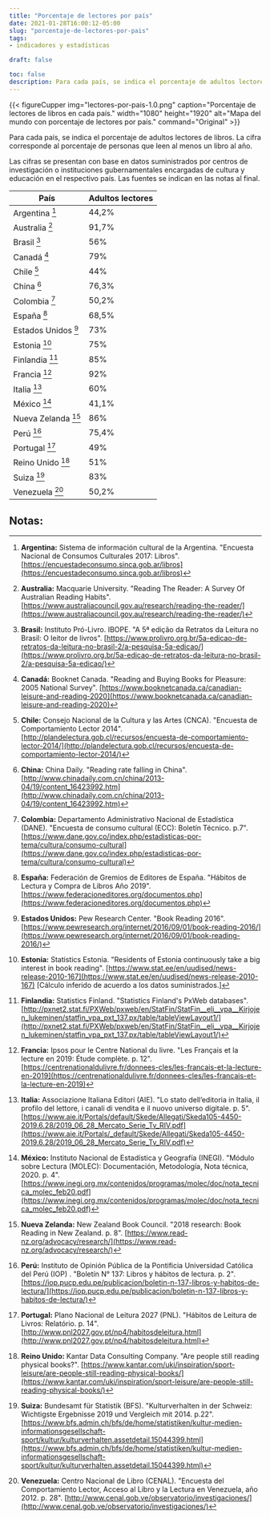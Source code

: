 ```yaml
---
title: "Porcentaje de lectores por país"
date: 2021-01-28T16:00:12-05:00
slug: "porcentaje-de-lectores-por-pais"
tags: 
- indicadores y estadísticas

draft: false

toc: false
description: Para cada país, se indica el porcentaje de adultos lectores de libros.
---
```


{{< figureCupper 
img="lectores-por-pais-1.0.png" 
caption="Porcentaje de lectores de libros en cada país."
width="1080" 
height="1920"
alt="Mapa del mundo con porcentaje de lectores por país."
command="Original" >}}

Para cada país, se indica el porcentaje de adultos lectores de libros. La cifra corresponde al porcentaje de personas que leen al menos un libro al año.

Las cifras se presentan con base en datos suministrados por centros de investigación o instituciones gubernamentales encargadas de cultura y educación en el respectivo país. Las fuentes se indican en las notas al final.

| País | Adultos lectores |
|-----------------------------------|-------|
| Argentina [^Argentina]            | 44,2% |
| Australia [^Australia]            | 91,7% |
| Brasil [^Brasil]                  | 56%   |
| Canadá [^Canadá]                  | 79%   |
| Chile [^Chile]                    | 44%   |
| China [^China]                    | 76,3% |
| Colombia [^Colombia]              | 50,2% |
| España [^España]                  | 68,5% |
| Estados Unidos [^Estados Unidos]  | 73%   |
| Estonia [^Estonia]                | 75%   |
| Finlandia [^Finlandia]            | 85%   |
| Francia [^Francia]                | 92%   |
| Italia [^Italia]                  | 60%   |
| México [^México]                  | 41,1% |
| Nueva Zelanda [^Nueva Zelanda]    | 86%   |
| Perú [^Perú]                      | 75,4% |
| Portugal [^Portugal]              | 49%   |
| Reino Unido [^Reino Unido]        | 51%   |
| Suiza [^Suiza]                    | 83%   |
| Venezuela [^Venezuela]            | 50,2% |


## Notas:

[^Argentina]: **Argentina:** Sistema de información cultural de la Argentina. "Encuesta Nacional de Consumos Culturales 2017: Libros". [https://encuestadeconsumo.sinca.gob.ar/libros](https://encuestadeconsumo.sinca.gob.ar/libros)
[^Australia]: **Australia:** Macquarie University. "Reading The Reader: A Survey Of Australian Reading Habits". [https://www.australiacouncil.gov.au/research/reading-the-reader/](https://www.australiacouncil.gov.au/research/reading-the-reader/)
[^Brasil]: **Brasil:** Instituto Pró-Livro. IBOPE. "A 5ª edição da Retratos da Leitura no Brasil: O leitor de livros". [https://www.prolivro.org.br/5a-edicao-de-retratos-da-leitura-no-brasil-2/a-pesquisa-5a-edicao/](https://www.prolivro.org.br/5a-edicao-de-retratos-da-leitura-no-brasil-2/a-pesquisa-5a-edicao/)
[^Canadá]: **Canadá:** Booknet Canada. "Reading and Buying Books for Pleasure: 2005 National Survey". [https://www.booknetcanada.ca/canadian-leisure-and-reading-2020](https://www.booknetcanada.ca/canadian-leisure-and-reading-2020)
[^Chile]: **Chile:** Consejo Nacional de la Cultura y las Artes (CNCA). "Encuesta de Comportamiento Lector 2014". [http://plandelectura.gob.cl/recursos/encuesta-de-comportamiento-lector-2014/](http://plandelectura.gob.cl/recursos/encuesta-de-comportamiento-lector-2014/)
[^China]: **China:** China Daily. "Reading rate falling in China". [http://www.chinadaily.com.cn/china/2013-04/19/content_16423992.htm](http://www.chinadaily.com.cn/china/2013-04/19/content_16423992.htm)
[^Colombia]: **Colombia:** Departamento Administrativo Nacional de Estadística (DANE). "Encuesta de consumo cultural (ECC): Boletín Técnico. p.7". [https://www.dane.gov.co/index.php/estadisticas-por-tema/cultura/consumo-cultural](https://www.dane.gov.co/index.php/estadisticas-por-tema/cultura/consumo-cultural)
[^España]: **España:** Federación de Gremios de Editores de España. "Hábitos de Lectura y Compra de Libros Año 2019". [https://www.federacioneditores.org/documentos.php](https://www.federacioneditores.org/documentos.php)
[^Estados Unidos]: **Estados Unidos:** Pew Research Center. "Book Reading 2016". [https://www.pewresearch.org/internet/2016/09/01/book-reading-2016/](https://www.pewresearch.org/internet/2016/09/01/book-reading-2016/)
[^Estonia]: **Estonia:** Statistics Estonia. "Residents of Estonia continuously take a big interest in book reading". [https://www.stat.ee/en/uudised/news-release-2010-167](https://www.stat.ee/en/uudised/news-release-2010-167) [Cálculo inferido de acuerdo a los datos suministrados.]
[^Finlandia]: **Finlandia:** Statistics Finland. "Statistics Finland's PxWeb databases". [http://pxnet2.stat.fi/PXWeb/pxweb/en/StatFin/StatFin__eli__vpa__Kirjojen_lukeminen/statfin_vpa_pxt_137.px/table/tableViewLayout1/](http://pxnet2.stat.fi/PXWeb/pxweb/en/StatFin/StatFin__eli__vpa__Kirjojen_lukeminen/statfin_vpa_pxt_137.px/table/tableViewLayout1/)
[^Francia]: **Francia:** Ipsos pour le Centre National du livre. "Les Français et la lecture en 2019: Étude complète. p. 12". [https://centrenationaldulivre.fr/donnees-cles/les-francais-et-la-lecture-en-2019](https://centrenationaldulivre.fr/donnees-cles/les-francais-et-la-lecture-en-2019)
[^Italia]: **Italia:** Associazione Italiana Editori (AIE). "Lo stato dell’editoria in Italia, il profilo del lettore, i canali di vendita e il nuovo universo digitale. p. 5". [https://www.aie.it/Portals/default/Skede/Allegati/Skeda105-4450-2019.6.28/2019_06_28_Mercato_Serie_Tv_RIV.pdf](https://www.aie.it/Portals/_default/Skede/Allegati/Skeda105-4450-2019.6.28/2019_06_28_Mercato_Serie_Tv_RIV.pdf)
[^México]: **México:** Instituto Nacional de Estadística y Geografía (INEGI). "Módulo sobre Lectura (MOLEC): Documentación, Metodología, Nota técnica, 2020. p. 4". [https://www.inegi.org.mx/contenidos/programas/molec/doc/nota_tecnica_molec_feb20.pdf](https://www.inegi.org.mx/contenidos/programas/molec/doc/nota_tecnica_molec_feb20.pdf)
[^Nueva Zelanda]: **Nueva Zelanda:** New Zealand Book Council. "2018 research: Book Reading in New Zealand. p. 8". [https://www.read-nz.org/advocacy/research/](https://www.read-nz.org/advocacy/research/)
[^Perú]: **Perú:** Instituto de Opinión Pública de la Pontificia Universidad Católica del Perú (IOP) . "Boletín N° 137: Libros y hábitos de lectura. p. 2". [https://iop.pucp.edu.pe/publicacion/boletin-n-137-libros-y-habitos-de-lectura/](https://iop.pucp.edu.pe/publicacion/boletin-n-137-libros-y-habitos-de-lectura/)
[^Portugal]: **Portugal:** Plano Nacional de Leitura 2027 (PNL). "Hábitos de Leitura de Livros: Relatório. p. 14". [http://www.pnl2027.gov.pt/np4/habitosdeleitura.html](http://www.pnl2027.gov.pt/np4/habitosdeleitura.html)
[^Reino Unido]: **Reino Unido:** Kantar Data Consulting Company. "Are people still reading physical books?". [https://www.kantar.com/uki/inspiration/sport-leisure/are-people-still-reading-physical-books/](https://www.kantar.com/uki/inspiration/sport-leisure/are-people-still-reading-physical-books/)
[^Suiza]: **Suiza:** Bundesamt für Statistik (BFS). "Kulturverhalten in der Schweiz: Wichtigste Ergebnisse 2019 und Vergleich mit 2014. p.22". [https://www.bfs.admin.ch/bfs/de/home/statistiken/kultur-medien-informationsgesellschaft-sport/kultur/kulturverhalten.assetdetail.15044399.html](https://www.bfs.admin.ch/bfs/de/home/statistiken/kultur-medien-informationsgesellschaft-sport/kultur/kulturverhalten.assetdetail.15044399.html)
[^Venezuela]: **Venezuela:** Centro Nacional de Libro (CENAL). "Encuesta del Comportamiento Lector, Acceso al Libro y la Lectura en Venezuela, año 2012. p. 28". [http://www.cenal.gob.ve/observatorio/investigaciones/](http://www.cenal.gob.ve/observatorio/investigaciones/)
